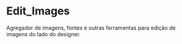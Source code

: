 # Edit_Images
Agregador de imagens, fontes e outras ferramentas para edição de imagens do lado do designer.
